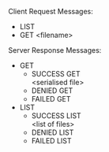 Client Request Messages:
- LIST
- GET \<filename>
    
Server Response Messages:
- GET
    - SUCCESS GET<br>\<serialised file>
    - DENIED GET
    - FAILED GET
- LIST
    - SUCCESS LIST<br> \<list of files> 
    - DENIED LIST
    - FAILED LIST